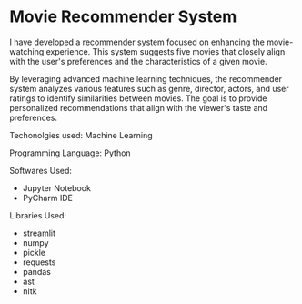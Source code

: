 # Movie Recommender System 

I have developed a recommender system focused on enhancing the movie-watching experience. 
This system suggests five movies that closely align with the user's preferences and the characteristics of a given movie.

By leveraging advanced machine learning techniques, the recommender system analyzes various features such as genre, director, actors, and user ratings to identify similarities between movies. 
The goal is to provide personalized recommendations that align with the viewer's taste and preferences.

Techonolgies used: Machine Learning 

Programming Language: Python 

Softwares Used:
 - Jupyter Notebook
 - PyCharm IDE

Libraries Used: 
- streamlit
- numpy
- pickle
- requests
- pandas
- ast
- nltk
